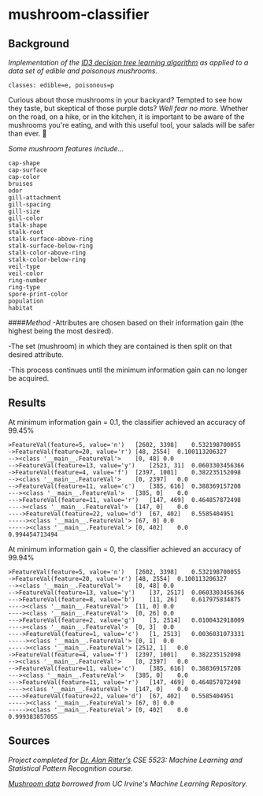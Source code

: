 # mushroom-classifier

## Background
<i>Implementation of the [ID3 decision tree learning algorithm](https://en.wikipedia.org/wiki/ID3_algorithm) as applied to a data set of edible and poisonous mushrooms.</i>

    classes: edible=e, poisonous=p
Curious about those mushrooms in your backyard? Tempted to see how they taste, but skeptical of those purple dots? <i>Well fear no more.</i> Whether on the road, on a hike, or in the kitchen, it is important to be aware of the mushrooms you're eating, and with this useful tool, your salads will be safer than ever. :mushroom:

<i>Some mushroom features include...</i>

    cap-shape
    cap-surface
    cap-color
    bruises
    odor
    gill-attachment
    gill-spacing
    gill-size
    gill-color
    stalk-shape
    stalk-root
    stalk-surface-above-ring
    stalk-surface-below-ring
    stalk-color-above-ring
    stalk-color-below-ring
    veil-type
    veil-color
    ring-number
    ring-type
    spore-print-color
    population
    habitat

####<i>Method</i>
-Attributes are chosen based on their information gain (the highest being the most desired).

-The set (mushroom) in which they are contained is then split on that desired attribute.

-This process continues until the minimum information gain can no longer be acquired.

## Results

At minimum information gain = 0.1, the classifier achieved an accuracy of 99.45%

    >FeatureVal(feature=5, value='n')	[2602, 3398]	0.532198700055
    ->FeatureVal(feature=20, value='r')	[48, 2554]	0.100113206327
    --><class '__main__.FeatureVal'>	[0, 48]	0.0
    -->FeatureVal(feature=13, value='y')	[2523, 31]	0.0603303456366
    ->FeatureVal(feature=4, value='f')	[2397, 1001]	0.382235152098
    --><class '__main__.FeatureVal'>	[0, 2397]	0.0
    -->FeatureVal(feature=11, value='c')	[385, 616]	0.388369157208
    ---><class '__main__.FeatureVal'>	[385, 0]	0.0
    --->FeatureVal(feature=11, value='r')	[147, 469]	0.464857872498
    ----><class '__main__.FeatureVal'>	[147, 0]	0.0
    ---->FeatureVal(feature=22, value='d')	[67, 402]	0.5585404951
    -----><class '__main__.FeatureVal'>	[67, 0]	0.0
    -----><class '__main__.FeatureVal'>	[0, 402]	0.0
    0.994454713494

At minimum information gain = 0, the classifier achieved an accuracy of 99.94%

    >FeatureVal(feature=5, value='n')	[2602, 3398]	0.532198700055
    ->FeatureVal(feature=20, value='r')	[48, 2554]	0.100113206327
    --><class '__main__.FeatureVal'>	[0, 48]	0.0
    -->FeatureVal(feature=13, value='y')	[37, 2517]	0.0603303456366
    --->FeatureVal(feature=8, value='b')	[11, 26]	0.617975834875
    ----><class '__main__.FeatureVal'>	[11, 0]	0.0
    ----><class '__main__.FeatureVal'>	[0, 26]	0.0
    --->FeatureVal(feature=2, value='g')	[3, 2514]	0.0100432918009
    ----><class '__main__.FeatureVal'>	[0, 3]	0.0
    ---->FeatureVal(feature=1, value='c')	[1, 2513]	0.0036031073331
    -----><class '__main__.FeatureVal'>	[0, 1]	0.0
    -----><class '__main__.FeatureVal'>	[2512, 1]	0.0
    ->FeatureVal(feature=4, value='f')	[2397, 1001]	0.382235152098
    --><class '__main__.FeatureVal'>	[0, 2397]	0.0
    -->FeatureVal(feature=11, value='c')	[385, 616]	0.388369157208
    ---><class '__main__.FeatureVal'>	[385, 0]	0.0
    --->FeatureVal(feature=11, value='r')	[147, 469]	0.464857872498
    ----><class '__main__.FeatureVal'>	[147, 0]	0.0
    ---->FeatureVal(feature=22, value='d')	[67, 402]	0.5585404951
    -----><class '__main__.FeatureVal'>	[67, 0]	0.0
    -----><class '__main__.FeatureVal'>	[0, 402]	0.0
    0.999383857055

## Sources
<i>Project completed for [Dr. Alan Ritter's](http://aritter.github.io) CSE 5523: Machine Learning and Statistical Pattern Recognition course.</i>

<i>[Mushroom data](https://archive.ics.uci.edu/ml/datasets/Mushroom) borrowed from UC Irvine's Machine Learning Repository.</i>